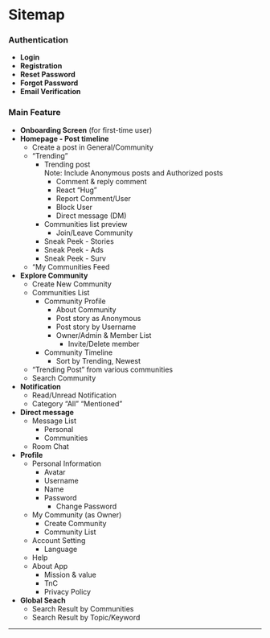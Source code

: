 # Sitemap

### Authentication

* **Login**  
* **Registration**  
* **Reset Password**  
* **Forgot Password**  
* **Email Verification**

### Main Feature

* **Onboarding Screen** (for first-time user)  
* **Homepage \- Post timeline**  
  * Create a post in General/Community  
  * “Trending”  
    * Trending post  
      Note: Include Anonymous posts and Authorized posts  
      * Comment & reply comment  
      * React “Hug”  
      * Report Comment/User  
      * Block User  
      * Direct message (DM)  
    * Communities list preview  
      * Join/Leave Community  
    * Sneak Peek \- Stories  
    * Sneak Peek \- Ads  
    * Sneak Peek \- Surv  
  * “My Communities Feed   
* **Explore Community**  
  * Create New Community  
  * Communities List  
    * Community Profile  
      * About Community  
      * Post story as Anonymous  
      * Post story by Username  
      * Owner/Admin & Member List  
        * Invite/Delete member  
    * Community Timeline  
      * Sort by Trending, Newest  
  * “Trending Post” from various communities  
  * Search Community  
* **Notification**  
  * Read/Unread Notification  
  * Category “All” “Mentioned”   
* **Direct message**   
  * Message List  
    * Personal   
    * Communities  
  * Room Chat  
* **Profile**  
  * Personal Information  
    * Avatar  
    * Username  
    * Name  
    * Password  
      * Change Password  
  * My Community (as Owner)  
    * Create Community  
    * Community List   
  * Account Setting  
    * Language  
  * Help  
  * About App  
    * Mission & value  
    * TnC  
    * Privacy Policy  
* **Global Seach**  
  * Search Result by Communities  
  * Search Result by Topic/Keyword

---
